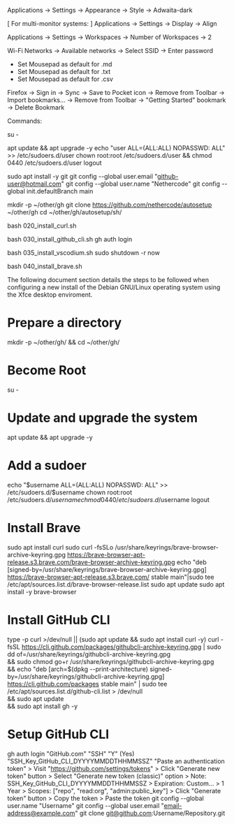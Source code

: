 Applications ->
	Settings ->
	Appearance ->
	Style ->
	Adwaita-dark

[ For multi-monitor systems: ]
Applications ->
	Settings ->
	Display ->
	Align

Applications
	-> Settings
	-> Workspaces
	-> Number of Workspaces
	-> 2

Wi-Fi Networks
	-> Available networks
	-> Select SSID
	-> Enter password

- Set Mousepad as default for .md
- Set Mousepad as default for .txt
- Set Mousepad as default for .csv

Firefox
	-> Sign in -> Sync
	-> Save to Pocket icon -> Remove from Toolbar
	-> Import bookmarks... -> Remove from Toolbar
	-> "Getting Started" bookmark -> Delete Bookmark

Commands:

su -

apt update && apt upgrade -y
echo "user ALL=(ALL:ALL) NOPASSWD: ALL" >> /etc/sudoers.d/user
chown root:root /etc/sudoers.d/user && chmod 0440 /etc/sudoers.d/user
logout

sudo apt install -y git
git config --global user.email "github-user@hotmail.com"
git config --global user.name "Nethercode"
git config --global init.defaultBranch main

mkdir -p ~/other/gh
git clone https://github.com/nethercode/autosetup ~/other/gh
cd ~/other/gh/autosetup/sh/

bash 020_install_curl.sh

bash 030_install_github_cli.sh
gh auth login

bash 035_install_vscodium.sh
sudo shutdown -r now

bash 040_install_brave.sh

The following document section details the steps to be followed when
configuring a new install of the Debian GNU/Linux
operating system using the Xfce desktop enviroment.

# Prepare a directory
mkdir -p ~/other/gh/ && cd ~/other/gh/

# Become Root
su -

# Update and upgrade the system
apt update && apt upgrade -y

# Add a sudoer
echo "$username ALL=(ALL:ALL) NOPASSWD: ALL" >> /etc/sudoers.d/$username
chown root:root /etc/sudoers.d/$username
chmod 0440 /etc/sudoers.d/$username
logout

# Install Brave
sudo apt install curl
sudo curl -fsSLo /usr/share/keyrings/brave-browser-archive-keyring.gpg https://brave-browser-apt-release.s3.brave.com/brave-browser-archive-keyring.gpg
echo "deb [signed-by=/usr/share/keyrings/brave-browser-archive-keyring.gpg] https://brave-browser-apt-release.s3.brave.com/ stable main"|sudo tee /etc/apt/sources.list.d/brave-browser-release.list
sudo apt update
sudo apt install -y brave-browser

# Install GitHub CLI
type -p curl >/dev/null || (sudo apt update && sudo apt install curl -y)
curl -fsSL https://cli.github.com/packages/githubcli-archive-keyring.gpg | sudo dd of=/usr/share/keyrings/githubcli-archive-keyring.gpg \
&& sudo chmod go+r /usr/share/keyrings/githubcli-archive-keyring.gpg \
&& echo "deb [arch=$(dpkg --print-architecture) signed-by=/usr/share/keyrings/githubcli-archive-keyring.gpg] https://cli.github.com/packages stable main" | sudo tee /etc/apt/sources.list.d/github-cli.list > /dev/null \
&& sudo apt update \
&& sudo apt install gh -y

# Setup GitHub CLI
gh auth login
"GitHub.com"
"SSH"
"Y" (Yes)
<blank>
"SSH_Key_GitHub_CLI_DYYYYMMDDTHHMMSSZ"
"Paste an authentication token"
	> Visit "https://github.com/settings/tokens"
	> Click "Generate new token" button
	> Select "Generate new token (classic)" option
		> Note: SSH_Key_GitHub_CLI_DYYYYMMDDTHHMMSSZ
		> Expiration: Custom...
			> 1 Year
		> Scopes: ["repo", "read:org", "admin:public_key"]
		> Click "Generate token" button
		> Copy the token
	> Paste the token
git config --global user.name "Username"
git config --global user.email "email-address@example.com"
git clone git@github.com:Username/Repository.git








